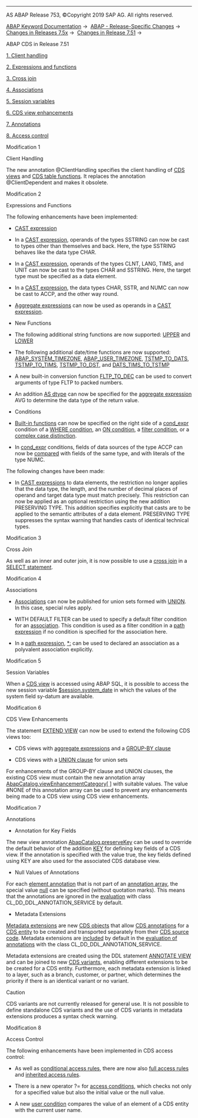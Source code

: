   

* * *

AS ABAP Release 753, ©Copyright 2019 SAP AG. All rights reserved.

[ABAP Keyword Documentation](https://help.sap.com/doc/abapdocu_753_index_htm/7.53/en-US/abenabap.htm) →  [ABAP - Release-Specific Changes](https://help.sap.com/doc/abapdocu_753_index_htm/7.53/en-US/abennews.htm) →  [Changes in Releases 7.5x](https://help.sap.com/doc/abapdocu_753_index_htm/7.53/en-US/abennews-75.htm) →  [Changes in Release 7.51](https://help.sap.com/doc/abapdocu_753_index_htm/7.53/en-US/abennews-751.htm) → 

ABAP CDS in Release 7.51

[1\. Client handling](#!ABAP_MODIFICATION_1@1@)

[2\. Expressions and functions](#!ABAP_MODIFICATION_2@2@)

[3\. Cross join](#!ABAP_MODIFICATION_3@3@)

[4\. Associations](#!ABAP_MODIFICATION_4@4@)

[5\. Session variables](#!ABAP_MODIFICATION_5@5@)

[6\. CDS view enhancements](#!ABAP_MODIFICATION_6@6@)

[7\. Annotations](#!ABAP_MODIFICATION_7@7@)

[8\. Access control](#!ABAP_MODIFICATION_8@8@)

Modification 1

Client Handling

The new annotation @ClientHandling specifies the client handling of [CDS views](https://help.sap.com/doc/abapdocu_753_index_htm/7.53/en-US/abencds_client_handling.htm) and [CDS table functions](https://help.sap.com/doc/abapdocu_753_index_htm/7.53/en-US/abencds_func_client_handling.htm). It replaces the annotation @ClientDependent and makes it obsolete.

Modification 2

Expressions and Functions

The following enhancements have been implemented:

-   [CAST expression](https://help.sap.com/doc/abapdocu_753_index_htm/7.53/en-US/abencds_f1_cast_expression.htm)
    

-   In a [CAST expression](https://help.sap.com/doc/abapdocu_753_index_htm/7.53/en-US/abencds_f1_cast_expression.htm), operands of the types SSTRING can now be cast to types other than themselves and back. Here, the type SSTRING behaves like the data type CHAR.

-   In a [CAST expression](https://help.sap.com/doc/abapdocu_753_index_htm/7.53/en-US/abencds_f1_cast_expression.htm), operands of the types CLNT, LANG, TIMS, and UNIT can now be cast to the types CHAR and SSTRING. Here, the target type must be specified as a data element.

-   In a [CAST expression](https://help.sap.com/doc/abapdocu_753_index_htm/7.53/en-US/abencds_f1_cast_expression.htm), the data types CHAR, SSTR, and NUMC can now be cast to ACCP, and the other way round.

-   [Aggregate expressions](https://help.sap.com/doc/abapdocu_753_index_htm/7.53/en-US/abencds_f1_aggregate_functions.htm) can now be used as operands in a [CAST expression](https://help.sap.com/doc/abapdocu_753_index_htm/7.53/en-US/abencds_f1_cast_expression.htm).

-   New Functions
    

-   The following additional string functions are now supported: [UPPER](https://help.sap.com/doc/abapdocu_753_index_htm/7.53/en-US/abencds_f1_sql_functions_character.htm) and [LOWER](https://help.sap.com/doc/abapdocu_753_index_htm/7.53/en-US/abencds_f1_sql_functions_character.htm)

-   The following additional date/time functions are now supported: [ABAP\_SYSTEM\_TIMEZONE](https://help.sap.com/doc/abapdocu_753_index_htm/7.53/en-US/abencds_f1_timezone_functions.htm), [ABAP\_USER\_TIMEZONE](https://help.sap.com/doc/abapdocu_753_index_htm/7.53/en-US/abencds_f1_timezone_functions.htm), [TSTMP\_TO\_DATS](https://help.sap.com/doc/abapdocu_753_index_htm/7.53/en-US/abencds_f1_date_time_conversions.htm), [TSTMP\_TO\_TIMS](https://help.sap.com/doc/abapdocu_753_index_htm/7.53/en-US/abencds_f1_date_time_conversions.htm), [TSTMP\_TO\_DST](https://help.sap.com/doc/abapdocu_753_index_htm/7.53/en-US/abencds_f1_date_time_conversions.htm), and [DATS\_TIMS\_TO\_TSTMP](https://help.sap.com/doc/abapdocu_753_index_htm/7.53/en-US/abencds_f1_date_time_conversions.htm)

-   A new built-in conversion function [FLTP\_TO\_DEC](https://help.sap.com/doc/abapdocu_753_index_htm/7.53/en-US/abencds_f1_conv_func_types.htm) can be used to convert arguments of type FLTP to packed numbers.

-   An addition [AS dtype](https://help.sap.com/doc/abapdocu_753_index_htm/7.53/en-US/abencds_f1_avg_as.htm) can now be specified for the [aggregate expression](https://help.sap.com/doc/abapdocu_753_index_htm/7.53/en-US/abencds_f1_aggregate_functions.htm) AVG to determine the data type of the return value.
    
-   Conditions
    

-   [Built-in functions](https://help.sap.com/doc/abapdocu_753_index_htm/7.53/en-US/abencds_f1_builtin_functions.htm) can now be specified on the right side of a [cond\_expr](https://help.sap.com/doc/abapdocu_753_index_htm/7.53/en-US/abencds_f1_conditional_expression.htm) condition of a [WHERE condition](https://help.sap.com/doc/abapdocu_753_index_htm/7.53/en-US/abencds_cond_expr_where.htm), an [ON condition](https://help.sap.com/doc/abapdocu_753_index_htm/7.53/en-US/abencds_cond_expr_on_join.htm), a [filter condition](https://help.sap.com/doc/abapdocu_753_index_htm/7.53/en-US/abencds_cond_expr_filter.htm), or a [complex case distinction](https://help.sap.com/doc/abapdocu_753_index_htm/7.53/en-US/abencds_cond_expr_case.htm).

-   In [cond\_expr](https://help.sap.com/doc/abapdocu_753_index_htm/7.53/en-US/abencds_f1_conditional_expression.htm) conditions, fields of data sources of the type ACCP can now be [compared](https://help.sap.com/doc/abapdocu_753_index_htm/7.53/en-US/abencds_cond_expr_types.htm) with fields of the same type, and with literals of the type NUMC.

The following changes have been made:

-   In [CAST expressions](https://help.sap.com/doc/abapdocu_753_index_htm/7.53/en-US/abencds_f1_cast_expression.htm) to data elements, the restriction no longer applies that the data type, the length, and the number of decimal places of operand and target data type must match precisely. This restriction can now be applied as an optional restriction using the new addition PRESERVING TYPE. This addition specifies explicitly that casts are to be applied to the semantic attributes of a data element. PRESERVING TYPE suppresses the syntax warning that handles casts of identical technical types.
    

Modification 3

Cross Join

As well as an inner and outer join, it is now possible to use a [cross join](https://help.sap.com/doc/abapdocu_753_index_htm/7.53/en-US/abencds_f1_joined_data_source.htm) in a [SELECT statement](https://help.sap.com/doc/abapdocu_753_index_htm/7.53/en-US/abencds_f1_select_statement.htm).

Modification 4

Associations

-   [Associations](https://help.sap.com/doc/abapdocu_753_index_htm/7.53/en-US/abencds_f1_association.htm) can now be published for union sets formed with [UNION](https://help.sap.com/doc/abapdocu_753_index_htm/7.53/en-US/abencds_f1_union.htm). In this case, special rules apply.
    
-   WITH DEFAULT FILTER can be used to specify a default filter condition for an [association](https://help.sap.com/doc/abapdocu_753_index_htm/7.53/en-US/abencds_f1_association.htm). This condition is used as a filter condition in a [path expression](https://help.sap.com/doc/abapdocu_753_index_htm/7.53/en-US/abencds_f1_path_expression.htm) if no condition is specified for the association here.
    
-   In a [path expression](https://help.sap.com/doc/abapdocu_753_index_htm/7.53/en-US/abencds_f1_path_expression.htm), [\*:](https://help.sap.com/doc/abapdocu_753_index_htm/7.53/en-US/abencds_path_expression_attr.htm) can be used to declared an association as a polyvalent association explicitly.
    

Modification 5

Session Variables

When a [CDS view](https://help.sap.com/doc/abapdocu_753_index_htm/7.53/en-US/abencds_view_glosry.htm "Glossary Entry") is accessed using ABAP SQL, it is possible to access the new session variable [$session.system\_date](https://help.sap.com/doc/abapdocu_753_index_htm/7.53/en-US/abencds_f1_session_variable.htm) in which the values of the system field sy-datum are available.

Modification 6

CDS View Enhancements

The statement [EXTEND VIEW](https://help.sap.com/doc/abapdocu_753_index_htm/7.53/en-US/abencds_f1_extend_view.htm) can now be used to extend the following CDS views too:

-   CDS views with [aggregate expressions](https://help.sap.com/doc/abapdocu_753_index_htm/7.53/en-US/abencds_f1_aggregate_functions.htm) and a [GROUP-BY clause](https://help.sap.com/doc/abapdocu_753_index_htm/7.53/en-US/abencds_f1_group_by.htm)
    
-   CDS views with a [UNION clause](https://help.sap.com/doc/abapdocu_753_index_htm/7.53/en-US/abencds_f1_union.htm) for union sets
    

For enhancements of the GROUP-BY clause and UNION clauses, the existing CDS view must contain the new annotation array [AbapCatalog.viewEnhancementCategory\[ \]](https://help.sap.com/doc/abapdocu_753_index_htm/7.53/en-US/abencds_f1_view_entity_annotations.htm) with suitable values. The value #NONE of this annotation array can be used to prevent any enhancements being made to a CDS view using CDS view enhancements.

Modification 7

Annotations

-   Annotation for Key Fields
    

The new view annotation [AbapCatalog.preserveKey](https://help.sap.com/doc/abapdocu_753_index_htm/7.53/en-US/abencds_f1_view_entity_annotations.htm) can be used to override the default behavior of the addition [KEY](https://help.sap.com/doc/abapdocu_753_index_htm/7.53/en-US/abencds_f1_select_list_entry.htm) for defining key fields of a CDS view. If the annotation is specified with the value true, the key fields defined using KEY are also used for the associated CDS database view.

-   Null Values of Annotations
    

For each [element annotation](https://help.sap.com/doc/abapdocu_753_index_htm/7.53/en-US/abencds_f1_element_annotation.htm) that is not part of an [annotation array](https://help.sap.com/doc/abapdocu_753_index_htm/7.53/en-US/abencds_annotations_syntax_array.htm), the special value [null](https://help.sap.com/doc/abapdocu_753_index_htm/7.53/en-US/abencds_annotations_syntax_value.htm) can be specified (without quotation marks). This means that the annotations are ignored in the [evaluation](https://help.sap.com/doc/abapdocu_753_index_htm/7.53/en-US/abencds_annotations_analysis.htm) with class CL\_DD\_DDL\_ANNOTATION\_SERVICE by default.

-   Metadata Extensions
    

[Metadata extensions](https://help.sap.com/doc/abapdocu_753_index_htm/7.53/en-US/abencds_meta_data_extensions.htm) are new [CDS objects](https://help.sap.com/doc/abapdocu_753_index_htm/7.53/en-US/abencds_object_glosry.htm "Glossary Entry") that allow [CDS annotations](https://help.sap.com/doc/abapdocu_753_index_htm/7.53/en-US/abencds_annotation_glosry.htm "Glossary Entry") for a [CDS entity](https://help.sap.com/doc/abapdocu_753_index_htm/7.53/en-US/abencds_object_glosry.htm "Glossary Entry") to be created and transported separately from their [CDS source code](https://help.sap.com/doc/abapdocu_753_index_htm/7.53/en-US/abencds_source_code_glosry.htm "Glossary Entry"). Metadata extensions are [included](https://help.sap.com/doc/abapdocu_753_index_htm/7.53/en-US/abencds_meta_data_extension_eval.htm) by default in the [evaluation of annotations](https://help.sap.com/doc/abapdocu_753_index_htm/7.53/en-US/abencds_annotations_analysis.htm) with the class CL\_DD\_DDL\_ANNOTATION\_SERVICE.

Metadata extensions are created using the DDL statement [ANNOTATE VIEW](https://help.sap.com/doc/abapdocu_753_index_htm/7.53/en-US/abencds_f1_annotate_view.htm) and can be joined to new [CDS variants](https://help.sap.com/doc/abapdocu_753_index_htm/7.53/en-US/abencds_variant_glosry.htm "Glossary Entry"), enabling different extensions to be be created for a CDS entity. Furthermore, each metadata extension is linked to a layer, such as a branch, customer, or partner, which determines the priority if there is an identical variant or no variant.

Caution

CDS variants are not currently released for general use. It is not possible to define standalone CDS variants and the use of CDS variants in metadata extensions produces a syntax check warning.

Modification 8

Access Control

The following enhancements have been implemented in CDS access control:

-   As well as [conditional access rules](https://help.sap.com/doc/abapdocu_753_index_htm/7.53/en-US/abencds_dcl_role_cond_rule.htm), there are now also [full access rules](https://help.sap.com/doc/abapdocu_753_index_htm/7.53/en-US/abencds_dcl_role_grant_rule.htm) and [inherited access rules](https://help.sap.com/doc/abapdocu_753_index_htm/7.53/en-US/abencds_dcl_role_inherited_rule.htm).
    
-   There is a new operator ?= for [access conditions](https://help.sap.com/doc/abapdocu_753_index_htm/7.53/en-US/abencds_dcl_role_conditions.htm), which checks not only for a specified value but also the initial value or the null value.
    
-   A new [user condition](https://help.sap.com/doc/abapdocu_753_index_htm/7.53/en-US/abencds_f1_cond_user.htm) compares the value of an element of a CDS entity with the current user name.